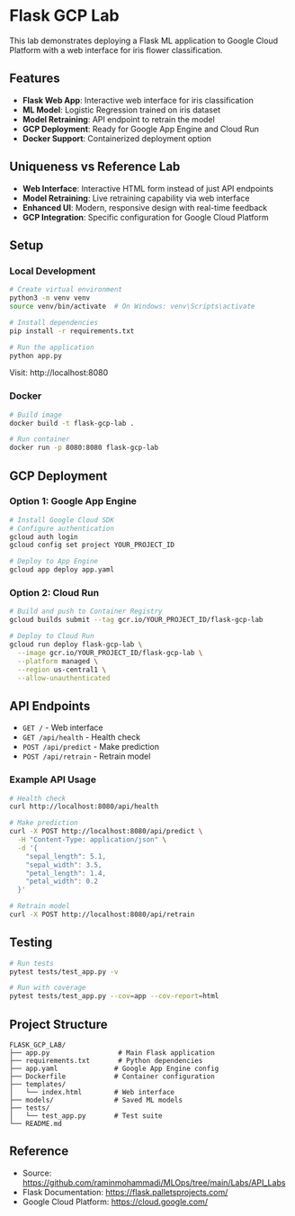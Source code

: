 # Flask GCP Lab

This lab demonstrates deploying a Flask ML application to Google Cloud Platform with a web interface for iris flower classification.

## Features

- **Flask Web App**: Interactive web interface for iris classification
- **ML Model**: Logistic Regression trained on iris dataset
- **Model Retraining**: API endpoint to retrain the model
- **GCP Deployment**: Ready for Google App Engine and Cloud Run
- **Docker Support**: Containerized deployment option

## Uniqueness vs Reference Lab

- **Web Interface**: Interactive HTML form instead of just API endpoints
- **Model Retraining**: Live retraining capability via web interface
- **Enhanced UI**: Modern, responsive design with real-time feedback
- **GCP Integration**: Specific configuration for Google Cloud Platform

## Setup

### Local Development

```bash
# Create virtual environment
python3 -m venv venv
source venv/bin/activate  # On Windows: venv\Scripts\activate

# Install dependencies
pip install -r requirements.txt

# Run the application
python app.py
```

Visit: http://localhost:8080

### Docker

```bash
# Build image
docker build -t flask-gcp-lab .

# Run container
docker run -p 8080:8080 flask-gcp-lab
```

## GCP Deployment

### Option 1: Google App Engine

```bash
# Install Google Cloud SDK
# Configure authentication
gcloud auth login
gcloud config set project YOUR_PROJECT_ID

# Deploy to App Engine
gcloud app deploy app.yaml
```

### Option 2: Cloud Run

```bash
# Build and push to Container Registry
gcloud builds submit --tag gcr.io/YOUR_PROJECT_ID/flask-gcp-lab

# Deploy to Cloud Run
gcloud run deploy flask-gcp-lab \
  --image gcr.io/YOUR_PROJECT_ID/flask-gcp-lab \
  --platform managed \
  --region us-central1 \
  --allow-unauthenticated
```

## API Endpoints

- `GET /` - Web interface
- `GET /api/health` - Health check
- `POST /api/predict` - Make prediction
- `POST /api/retrain` - Retrain model

### Example API Usage

```bash
# Health check
curl http://localhost:8080/api/health

# Make prediction
curl -X POST http://localhost:8080/api/predict \
  -H "Content-Type: application/json" \
  -d '{
    "sepal_length": 5.1,
    "sepal_width": 3.5,
    "petal_length": 1.4,
    "petal_width": 0.2
  }'

# Retrain model
curl -X POST http://localhost:8080/api/retrain
```

## Testing

```bash
# Run tests
pytest tests/test_app.py -v

# Run with coverage
pytest tests/test_app.py --cov=app --cov-report=html
```

## Project Structure

```
FLASK_GCP_LAB/
├── app.py                 # Main Flask application
├── requirements.txt       # Python dependencies
├── app.yaml              # Google App Engine config
├── Dockerfile            # Container configuration
├── templates/
│   └── index.html        # Web interface
├── models/               # Saved ML models
├── tests/
│   └── test_app.py       # Test suite
└── README.md
```

## Reference

- Source: https://github.com/raminmohammadi/MLOps/tree/main/Labs/API_Labs
- Flask Documentation: https://flask.palletsprojects.com/
- Google Cloud Platform: https://cloud.google.com/
